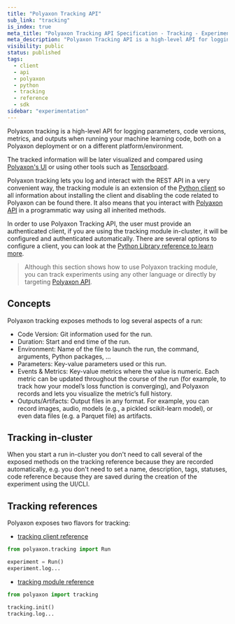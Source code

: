 ```yaml
---
title: "Polyaxon Tracking API"
sub_link: "tracking"
is_index: true
meta_title: "Polyaxon Tracking API Specification - Tracking - Experimentation"
meta_description: "Polyaxon Tracking API is a high-level API for logging parameters, code versions, metrics, and outputs when running your machine learning code, both on a Polyaxon deployment or on a different platform/environment."
visibility: public
status: published
tags:
  - client
  - api
  - polyaxon
  - python
  - tracking
  - reference
  - sdk
sidebar: "experimentation"
---
```


Polyaxon tracking is a high-level API for logging parameters,
code versions, metrics, and outputs when running your machine learning code,
both on a Polyaxon deployment or on a different platform/environment.

The tracked information will be later visualized and compared using [Polyaxon's UI](/docs/management/runs-dashboard/) or using other tools such as [Tensorboard](/docs/intro/tensorboard/single-tensorboard/).

Polyaxon tracking lets you log and interact with the REST API in a very convenient way,
the tracking module is an extension of the [Python client](/docs/core/python-library/run-client/)
so all information about installing the client and disabling the code related to Polyaxon can be found there.
It also means that you interact with [Polyaxon API](/docs/api/) in a programmatic way using all inherited methods.

In order to use Polyaxon Tracking API, the user must provide an authenticated client, if you are using the tracking module in-cluster,
it will be configured and authenticated automatically. There are several options to configure a client,
you can look at the [Python Library reference to learn more](/docs/core/python-library/#authentication).

> Although this section shows how to use Polyaxon tracking module, you can track experiments using any other language or directly by targeting [Polyaxon API](/docs/api/).

## Concepts

Polyaxon tracking exposes methods to log several aspects of a run:

 * Code Version: Git information used for the run.
 * Duration: Start and end time of the run.
 * Environment: Name of the file to launch the run, the command, arguments, Python packages, ...
 * Parameters: Key-value parameters used or this run.
 * Events & Metrics: Key-value metrics where the value is numeric. Each metric can be updated throughout the course of the run (for example, to track how your model’s loss function is converging), and Polyaxon records and lets you visualize the metric’s full history.
 * Outputs/Artifacts: Output files in any format. For example, you can record images, audio, models (e.g., a pickled scikit-learn model), or even data files (e.g. a Parquet file) as artifacts.

## Tracking in-cluster

When you start a run in-cluster you don't need to call several of  the exposed methods on the tracking reference
because they are recorded automatically, e.g. you don't need to set a name, description, tags, statuses, code reference
because they are saved during the creation of the experiment using the UI/CLI.


## Tracking references

Polyaxon exposes two flavors for tracking:

 * [tracking client reference](/docs/experimentation/tracking/client/)

 ```python
 from polyaxon.tracking import Run

 experiment = Run()
 experiment.log...
 ```

 * [tracking module reference](/docs/experimentation/tracking/module/)

 ```python
 from polyaxon import tracking

 tracking.init()
 tracking.log...
 ```
